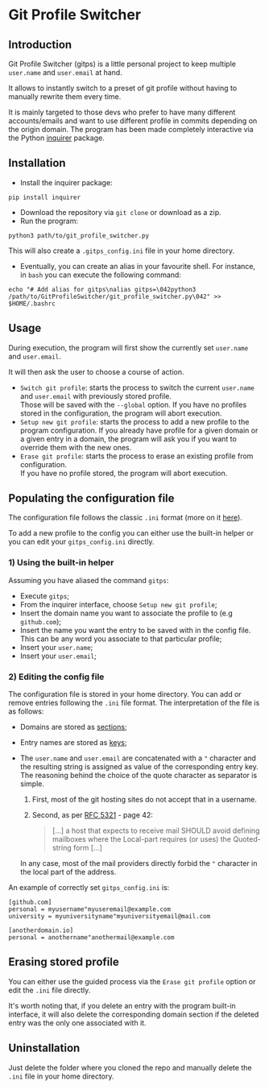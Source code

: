# Git Profile Switcher
## Introduction
Git Profile Switcher (gitps) is a little personal project to keep multiple ```user.name``` and ```user.email``` at hand. 

It allows to instantly switch to a preset of git profile without having to manually rewrite them every time.

It is mainly targeted to those devs who prefer to have many different accounts/emails and want to use different profile in commits depending on the origin domain.
The program has been made completely interactive via the Python [inquirer](https://github.com/magmax/python-inquirer) package.

## Installation
* Install the inquirer package:<br>
```
pip install inquirer
```
* Download the repository via `git clone` or download as a zip.
* Run the program:
```
python3 path/to/git_profile_switcher.py
```
This will also create a `.gitps_config.ini` file in your home directory.
* Eventually, you can create an alias in your favourite shell. For instance, in `bash` you can execute the following command:
```
echo "# Add alias for gitps\nalias gitps=\042python3 /path/to/GitProfileSwitcher/git_profile_switcher.py\042" >> $HOME/.bashrc
```

## Usage
During execution, the program will first show the currently set `user.name` and `user.email`.

It will then ask the user to choose a course of action.
- `Switch git profile`: starts the process to switch the current `user.name` and `user.email` with previously stored profile. <br> Those will be saved with the `--global` option. If you have no profiles stored in the configuration, the program will abort execution.
- `Setup new git profile`: starts the process to add a new profile to the program configuration. If you already have profile for a given domain or a given entry in a domain, the program will ask you if you want to override them with the new ones.
- `Erase git profile`: starts the process to erase an existing profile from configuration. <br> If you have no profile stored, the program will abort execution.

## Populating the configuration file
The configuration file follows the classic `.ini` format (more on it [here](https://en.wikipedia.org//wiki/INI_file)).

To add a new profile to the config you can either use the built-in helper or you can edit your `gitps_config.ini` directly.

### 1) Using the built-in helper
Assuming you have aliased the command `gitps`:
- Execute `gitps`;
- From the inquirer interface, choose `Setup new git profile`;
- Insert the domain name you want to associate the profile to (e.g `github.com`);
- Insert the name you want the entry to be saved with in the config file. <br> This can be any word you associate to that particular profile;
- Insert your `user.name`;
- Insert your `user.email`;

### 2) Editing the config file
The configuration file is stored in your home directory.
You can add or remove entries following the `.ini` file format.
The interpretation of the file is as follows:
- Domains are stored as [sections](https://en.wikipedia.org//wiki/INI_file#Sections);
- Entry names are stored as [keys](https://en.wikipedia.org//wiki/INI_file#Keys_(properties));
- The `user.name` and `user.email` are concatenated with a `"` character and the resulting string is assigned as value of the corresponding entry key. <br> The reasoning behind the choice of the quote character as separator is simple.
    1) First, most of the git hosting sites do not accept that in a username.
    2) Second, as per [RFC 5321](https://www.rfc-editor.org/rfc/rfc5321) - page 42: 

        > [...] a host that expects to receive mail SHOULD avoid defining mailboxes where the Local-part requires (or uses) the Quoted-string form [...]

    In any case, most of the mail providers directly forbid the `"` character in the local part of the address.

An example of correctly set `gitps_config.ini` is:
```
[github.com]
personal = myusername"myuseremail@example.com
university = myuniversityname"myuniversityemail@mail.com

[anotherdomain.io]
personal = anothername"anothermail@example.com
```
## Erasing stored profile
You can either use the guided process via the `Erase git profile` option or edit the `.ini` file directly.

It's worth noting that, if you delete an entry with the program built-in interface, it will also delete the corresponding domain section if the deleted entry was the only one associated with it.

## Uninstallation
Just delete the folder where you cloned the repo and manually delete the `.ini` file in your home directory.